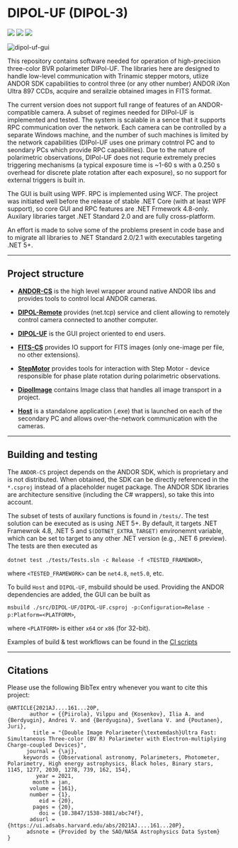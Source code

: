 # DIPOL-UF (DIPOL-3)
[![](https://img.shields.io/badge/DOI-10.3847%2F1538--3881%2Fabc74f-brightgreen)](https://iopscience.iop.org/article/10.3847/1538-3881/abc74f)
[![](https://img.shields.io/badge/BIBCODE-%20%20%20%20%202021AJ....161...20P%20-brightgreen)](https://ui.adsabs.harvard.edu/#abs/2021AJ....161...20P/abstract)
[![](https://img.shields.io/badge/arXiv-2011.02129-brightgreen)](https://arxiv.org/abs/2011.02129)

![dipol-uf-gui](https://user-images.githubusercontent.com/8782986/119700521-fb28f980-be5b-11eb-9c10-2347120588dc.png)

This repository contains software needed for operation of high-precision three-color BVR polarimeter DIPol-UF.
The libraries here are designed to handle low-level communication with Trinamic stepper motors, utlize ANDOR SDK capabilities to control three (or any other number) ANDOR iXon Ultra 897 CCDs, acquire and serailzie obtained images in FITS format.

The current version does not support full range of features of an ANDOR-compatible camera. A subset of regimes needed for DIPol-UF is implemented and tested.
The system is scalable in a sence that it supports RPC communication over the network. Each camera can be controlled by a separate Windows machine, and the number of such machines is limited by the network capabilities (DIPol-UF uses one primary cotntrol PC and to seondary PCs which provide RPC capabilities).
Due to the nature of polarimetric observations, DIPol-UF does not requrie extremely precies triggering mechanisms (a typical exposure time is ~1-60 s with a 0.250 s overhead for discrete plate rotation after each exposure), so no support for external triggers is built in.

The GUI is built using WPF. RPC is implemented using WCF.
The project was initiated well before the release of stable .NET Core (with at least WPF support), so core GUI and RPC features are .NET Frmework 4.8-only.
Auxilary libraries target .NET Standard 2.0 and are fully cross-platform.

An effort is made to solve some of the problems present in code base and to migrate all libraries to .NET Standard 2.0/2.1 with executables targeting .NET 5+.


---
## Project structure

- [**ANDOR-CS**](./src/ANDOR-CS) is the high level wrapper around native ANDOR libs and provides tools to control local ANDOR cameras.

- [**DIPOL-Remote**](./src/DIPOL-Remote) provides (net.tcp) service and client allowing to remotely control camera connected to another computer.

- [**DIPOL-UF**](./src/DIPOL-UF) is the GUI project oriented to end users.

- [**FITS-CS**](./src/FITS-CS) provides IO support for FITS images (only one-image per file, no other extensions).

- [**StepMotor**](./src/StepMotor) provides tools for interaction with Step Motor - device responsible for phase plate rotation during polarimetric observations.

- [**DipolImage**](./src/DipolImage) contains Image class that handles all image transport in a project.

- [**Host**](./src/Host) is a standalone application (.exe) that is launched on each of the secondary PC and allows over-the-network communication with the cameras.

---
## Building and testing
The `ANDOR-CS` project depends on the ANDOR SDK, which is proprietary and is not distributed. 
When obtained, the SDK can be directly referenced in the `*.csproj` instead of a placeholder nuget package.
The ANDOR SDK libraries are architecture sensitive (including the C# wrappers), so take this into account.

The subset of tests of auxilary functions is found in `/tests/`.
The test solution can be executed as is using .NET 5+.
By default, it targets .NET Framewrok 4.8, .NET 5 and `$(DOTNET_EXTRA_TARGET)` environemnt variable, which can be set to target to any other .NET version (e.g., .NET 6 preview).
The tests are then executed as 

```dotnet test ./tests/Tests.sln -c Release -f <TESTED_FRAMEWOR>```,

where `<TESTED_FRAMEWORK>` can be `net4.8`, `net5.0`, etc.

To build `Host` and `DIPOL-UF`, msbuild should be used.
Providing the ANDOR dependencies are added, the GUI can be built as

```msbuild ./src/DIPOL-UF/DIPOL-UF.csproj -p:Configuration=Relase -p:Platform=<PLATFORM>```, 

where `<PLATFORM>` is either `x64` or `x86` (for 32-bit).

Examples of build & test workflows can be found in the [CI scripts](./.github/workflows)

---
## Citations
Please use the following BibTex entry whenever you want to cite this project:

```
@ARTICLE{2021AJ....161...20P,
       author = {{Piirola}, Vilppu and {Kosenkov}, Ilia A. and {Berdyugin}, Andrei V. and {Berdyugina}, Svetlana V. and {Poutanen}, Juri},
        title = "{Double Image Polarimeter{\textemdash}Ultra Fast: Simultaneous Three-color (BV R) Polarimeter with Electron-multiplying Charge-coupled Devices}",
      journal = {\aj},
     keywords = {Observational astronomy, Polarimeters, Photometer, Polarimetry, High energy astrophysics, Black holes, Binary stars, 1145, 1277, 2030, 1278, 739, 162, 154},
         year = 2021,
        month = jan,
       volume = {161},
       number = {1},
          eid = {20},
        pages = {20},
          doi = {10.3847/1538-3881/abc74f},
       adsurl = {https://ui.adsabs.harvard.edu/abs/2021AJ....161...20P},
      adsnote = {Provided by the SAO/NASA Astrophysics Data System}
}
```
